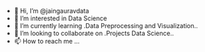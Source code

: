 - 👋 Hi, I’m @jaingauravdata
- 👀 I’m interested in Data Science 
- 🌱 I’m currently learning .Data Preprocessing and Visualization..
- 💞️ I’m looking to collaborate on .Projects Data Science..
- 📫 How to reach me ...

<!---
jaingauravdata/jaingauravdata is a ✨ special ✨ repository because its `README.md` (this file) appears on your GitHub profile.
You can click the Preview link to take a look at your changes.
--->

